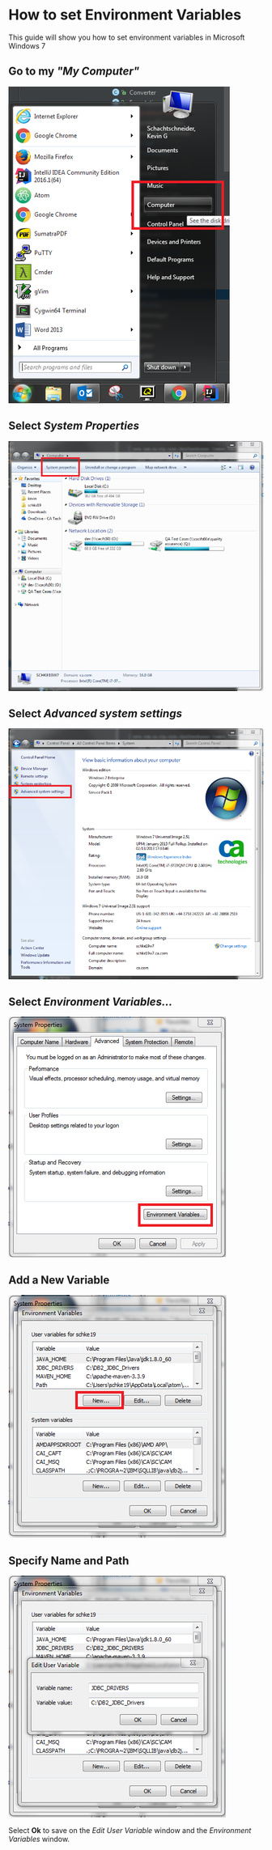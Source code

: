 # How to set Environment Variables

This guide will show you how to set environment variables in Microsoft Windows 7

## Go to my *"My Computer"*
![Step 1](/images/environment-variables/step1.png)

## Select *System Properties*
![Step 2](/images/environment-variables/step2.PNG)

## Select *Advanced system settings*
![Step 3](/images/environment-variables/step3.PNG)

## Select *Environment Variables...*
![Step 4](/images/environment-variables/step4.PNG)

## Add a New Variable
![Step 5](/images/environment-variables/step5.PNG)

## Specify Name and Path
![Step 6](/images/environment-variables/step6.PNG)

Select __Ok__ to save on the *Edit User Variable* window and the *Environment Variables* window.
